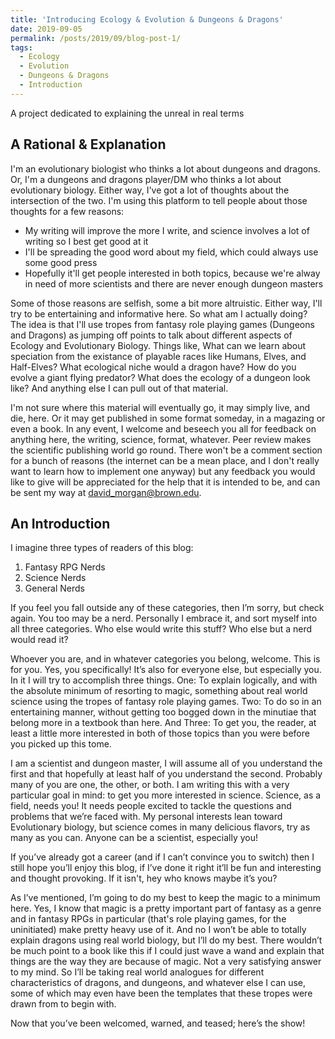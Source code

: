 ```yaml
---
title: 'Introducing Ecology & Evolution & Dungeons & Dragons'
date: 2019-09-05
permalink: /posts/2019/09/blog-post-1/
tags:
  - Ecology
  - Evolution
  - Dungeons & Dragons
  - Introduction
---
```

A project dedicated to explaining the unreal in real terms


A Rational & Explanation
-----
I'm an evolutionary biologist who thinks a lot about dungeons and dragons. Or, I'm a dungeons and dragons player/DM who thinks a lot about evolutionary biology. Either way, I've got a lot of thoughts about the intersection of the two. I'm using this platform to tell people about those thoughts for a few reasons:
* My writing will improve the more I write, and science involves a lot of writing so I best get good at it
* I'll be spreading the good word about my field, which could always use some good press
* Hopefully it'll get people interested in both topics, because we're alway in need of more scientists and there are never enough dungeon masters

Some of those reasons are selfish, some a bit more altruistic. Either way, I'll try to be entertaining and informative here.
So what am I actually doing? The idea is that I'll use tropes from fantasy role playing games (Dungeons and Dragons) as jumping off points to talk about different aspects of Ecology and Evolutionary Biology. Things like, What can we learn about speciation from the existance of playable races like Humans, Elves, and Half-Elves? What ecological niche would a dragon have? How do you evolve a giant flying predator? What does the ecology of a dungeon look like? And anything else I can pull out of that material. 

I'm not sure where this material will eventually go, it may simply live, and die, here. Or it may get published in some format someday, in a magazing or even a book. In any event, I welcome and beseech you all for feedback on anything here, the writing, science, format, whatever. Peer review makes the scientific publishing world go round. There won't be a comment section for a bunch of reasons (the internet can be a mean place, and I don't really want to learn how to implement one anyway) but any feedback you would like to give will be appreciated for the help that it is intended to be, and can be sent my way at [david_morgan@brown.edu](mailto:david_morgan@brown.edu).

An Introduction
-----
I imagine three types of readers of this blog:

1. Fantasy RPG Nerds
2. Science Nerds
3. General Nerds

If you feel you fall outside any of these categories, then I’m sorry, but check again. You too may be a nerd. Personally I embrace it, and sort myself into all three categories. Who else would write this stuff? Who else but a nerd would read it? 

Whoever you are, and in whatever categories you belong, welcome. This is for you. Yes, you specifically! It’s also for everyone else, but especially you. In it I will try to accomplish three things. One: To explain logically, and with the absolute minimum of resorting to magic, something about real world science using the tropes of fantasy role playing games. Two: To do so in an entertaining manner, without getting too bogged down in the minutiae that belong more in a textbook than here. And Three: To get you, the reader, at least a little more interested in both of those topics than you were before you picked up this tome. 

I am a scientist and dungeon master, I will assume all of you understand the first and that hopefully at least half of you understand the second. Probably many of you are one, the other, or both. I am writing this with a very particular goal in mind: to get you more interested in science. Science, as a field, needs you! It needs people excited to tackle the questions and problems that we’re faced with. My personal interests lean toward Evolutionary biology, but science comes in many delicious flavors, try as many as you can. Anyone can be a scientist, especially you!

If you’ve already got a career (and if I can’t convince you to switch) then I still hope you’ll enjoy this blog, if I’ve done it right it’ll be fun and interesting and thought provoking. If it isn't, hey who knows maybe it’s you? 

As I’ve mentioned, I’m going to do my best to keep the magic to a minimum here. Yes, I know that magic is a pretty important part of fantasy as a genre and in fantasy RPGs in particular (that's role playing games, for the uninitiated) make pretty heavy use of it. And no I won’t be able to totally explain dragons using real world biology, but I’ll do my best. There wouldn’t be much point to a book like this if I could just wave a wand and explain that things are the way they are because of magic. Not a very satisfying answer to my mind. So I’ll be taking real world analogues for different characteristics of dragons, and dungeons, and whatever else I can use, some of which may even have been the templates that these tropes were drawn from to begin with. 

Now that you’ve been welcomed, warned, and teased; here’s the show!
